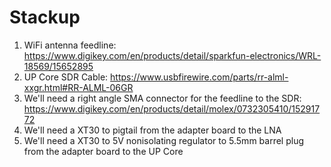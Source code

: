 # Stackup
1. WiFi antenna feedline: https://www.digikey.com/en/products/detail/sparkfun-electronics/WRL-18569/15652895
2. UP Core SDR Cable: https://www.usbfirewire.com/parts/rr-alml-xxgr.html#RR-ALML-06GR
3. We'll need a right angle SMA connector for the feedline to the SDR: https://www.digikey.com/en/products/detail/molex/0732305410/15291772
4. We'll need a XT30 to pigtail from the adapter board to the LNA
5. We'll need a XT30 to 5V nonisolating regulator to 5.5mm barrel plug from the adapter board to the UP Core